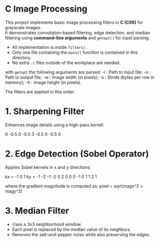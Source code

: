 # C Image Processing

This project implements basic image processing filters in **C (C99)** for grayscale images.  
It demonstrates convolution-based filtering, edge detection, and median filtering using **command-line arguments** and `getopt()` for input parsing.

- All implementation is inside `filters/`.
- Only one file containing the `main()` function is contained in this directory.
- No extra `.c` files outside of the workplace are needed.

with `getopt` the following arguments are parsed:
-i : Path to input file;
-o : Path to output file;
-w : Image width (in pixels);
-s : Stride (bytes per row in memory);
-h : Image height (in pixels).

The filters are applied in this order:

# 1. Sharpening Filter
Enhances image details using a high-pass kernel:

  0   -0.5   0
 -0.5   3  -0.5
  0   -0.5   0

# 2. Edge Detection (Sobel Operator)
Applies Sobel kernels in x and y directions:

kx =   -1  0  1       ky =  -1 -2 -1
       -2  0  2              0  0  0
       -1  0  1              1  2  1

where the gradient magnitude is computed as: pixel = sqrt(magx^2 + magy^2)

# 3. Median Filter 
- Uses a 3x3 neighborhood window.
- Each pixel is replaced by the median value of its neighbors.
- Removes the salt-and-pepper noise while also preserving the edges.
  
